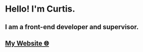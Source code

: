 # Hello! I'm Curtis.

## I am a front-end developer and supervisor.

## [My Website &#127760;](https://www.curtisbabin.com)
